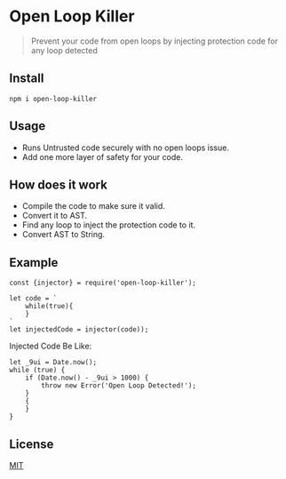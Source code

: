 # Open Loop Killer

> Prevent your code from open loops by injecting protection code for any loop detected

<!-- [![NPM Version][npm-image]][npm-url] -->
<!-- [![Linux Build][travis-image]][travis-url]
[![Test Coverage][coveralls-image]][coveralls-url] -->

## Install

```
npm i open-loop-killer
```

## Usage

- Runs Untrusted code securely with no open loops issue.
- Add one more layer of safety for your code.


## How does it work

- Compile the code to make sure it valid.
- Convert it to AST.
- Find any loop to inject the protection code to it.
- Convert AST to String.


## Example 
```
const {injector} = require('open-loop-killer');

let code = `
    while(true){
    }
`
let injectedCode = injector(code));

```

Injected Code Be Like: 
```
let _9ui = Date.now();
while (true) {
    if (Date.now() - _9ui > 1000) {
        throw new Error('Open Loop Detected!');
    }
    {
    }
}

```



## License

[MIT](./LICENSE)

[npm-image]: https://img.shields.io/npm/v/live-xxx.svg
[npm-url]: https://www.npmjs.com/package/open-loop-killer
[travis-image]: https://img.shields.io/travis/live-js/live-xxx/master.svg
[travis-url]: https://travis-ci.org/live-js/live-xxx
[coveralls-image]: https://img.shields.io/coveralls/live-js/live-xxx/master.svg
[coveralls-url]: https://coveralls.io/r/live-js/live-xxx?branch=master